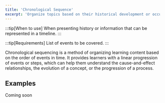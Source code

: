 ```yaml
---
title: 'Chronological Sequence'
excerpt: 'Organize topics based on their historical development or occurrence in time.'
---
```


:::tip[When to use]
When presenting history or information that can be represented in a timeline.
:::

:::tip[Requirements]
List of events to be covered.
:::

Chronological sequencing is a method of organizing learning content based on the order of events in time. It provides learners with a linear progression of events or steps, which can help them understand the cause-and-effect relationships, the evolution of a concept, or the progression of a process.

## Examples
Coming soon